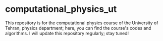 # computational_physics_ut


This repository is for the computational physics course of the University of Tehran, physics department; here, you can find the course's codes and algorithms.
I will update this repository regularly; stay tuned!
